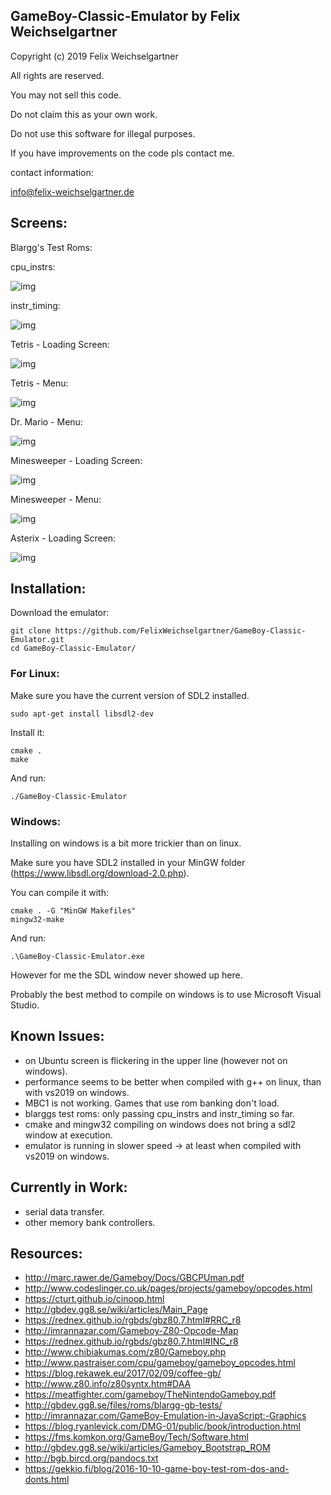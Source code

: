## GameBoy-Classic-Emulator by Felix Weichselgartner

Copyright (c) 2019 Felix Weichselgartner

All rights are reserved.

You may not sell this code.

Do not claim this as your own work.

Do not use this software for illegal purposes.

If you have improvements on the code pls contact me.

contact information:

info@felix-weichselgartner.de


## Screens:

Blargg's Test Roms:

cpu_instrs:

![img](http://felix-weichselgartner.westeurope.cloudapp.azure.com/media/markdownx/04b0382e-acc7-4381-b469-3ba1b6c15255.png)

instr_timing:

![img](http://felix-weichselgartner.westeurope.cloudapp.azure.com/media/markdownx/1b7c192f-0c23-49eb-86da-9db3dd4a832a.png)

Tetris - Loading Screen:

![img](http://felix-weichselgartner.westeurope.cloudapp.azure.com/media/markdownx/a71e0f5e-81b3-4aa6-aa23-17d5fcbc632f.png)

Tetris - Menu:

![img](http://felix-weichselgartner.westeurope.cloudapp.azure.com/media/markdownx/d9b76f5c-2be8-40a9-8e88-b27dfd0c60cb.png)

Dr. Mario - Menu:

![img](http://felix-weichselgartner.westeurope.cloudapp.azure.com/media/markdownx/b0f8e811-818d-40a7-a315-71f117d49859.png)

Minesweeper - Loading Screen:

![img](http://felix-weichselgartner.westeurope.cloudapp.azure.com/media/markdownx/95c2a7ea-0ff0-4ade-8f10-78f52beb46c9.png)

Minesweeper - Menu:

![img](http://felix-weichselgartner.westeurope.cloudapp.azure.com/media/markdownx/28f172f9-5700-450e-9dea-bae4d31cc402.png)

Asterix - Loading Screen:

![img](http://felix-weichselgartner.westeurope.cloudapp.azure.com/media/markdownx/49902649-a70e-41b4-967a-a8451a040fcc.png)


## Installation:

Download the emulator:
```
git clone https://github.com/FelixWeichselgartner/GameBoy-Classic-Emulator.git
cd GameBoy-Classic-Emulator/
```

### For Linux:

Make sure you have the current version of SDL2 installed.
```
sudo apt-get install libsdl2-dev
```

Install it:
```
cmake .
make
```

And run:
```
./GameBoy-Classic-Emulator
```

### Windows:

Installing on windows is a bit more trickier than on linux.

Make sure you have SDL2 installed in your MinGW folder (https://www.libsdl.org/download-2.0.php).

You can compile it with:
```
cmake . -G "MinGW Makefiles"
mingw32-make
``` 

And run:
```
.\GameBoy-Classic-Emulator.exe
```

However for me the SDL window never showed up here.

Probably the best method to compile on windows is to use Microsoft Visual Studio.


## Known Issues:

* on Ubuntu screen is flickering in the upper line (however not on windows).
* performance seems to be better when compiled with g++ on linux, than with vs2019 on windows.
* MBC1 is not working. Games that use rom banking don't load.
* blarggs test roms: only passing cpu_instrs and instr_timing so far.
* cmake and mingw32 compiling on windows does not bring a sdl2 window at execution.
* emulator is running in slower speed -> at least when compiled with vs2019 on windows.

## Currently in Work:

* serial data transfer.
* other memory bank controllers.

## Resources:

* http://marc.rawer.de/Gameboy/Docs/GBCPUman.pdf
* http://www.codeslinger.co.uk/pages/projects/gameboy/opcodes.html
* https://cturt.github.io/cinoop.html
* http://gbdev.gg8.se/wiki/articles/Main_Page
* https://rednex.github.io/rgbds/gbz80.7.html#RRC_r8
* http://imrannazar.com/Gameboy-Z80-Opcode-Map
* https://rednex.github.io/rgbds/gbz80.7.html#INC_r8
* http://www.chibiakumas.com/z80/Gameboy.php
* http://www.pastraiser.com/cpu/gameboy/gameboy_opcodes.html
* https://blog.rekawek.eu/2017/02/09/coffee-gb/
* http://www.z80.info/z80syntx.htm#DAA
* https://meatfighter.com/gameboy/TheNintendoGameboy.pdf
* http://gbdev.gg8.se/files/roms/blargg-gb-tests/
* http://imrannazar.com/GameBoy-Emulation-in-JavaScript:-Graphics
* https://blog.ryanlevick.com/DMG-01/public/book/introduction.html
* https://fms.komkon.org/GameBoy/Tech/Software.html
* http://gbdev.gg8.se/wiki/articles/Gameboy_Bootstrap_ROM
* http://bgb.bircd.org/pandocs.txt
* https://gekkio.fi/blog/2016-10-10-game-boy-test-rom-dos-and-donts.html